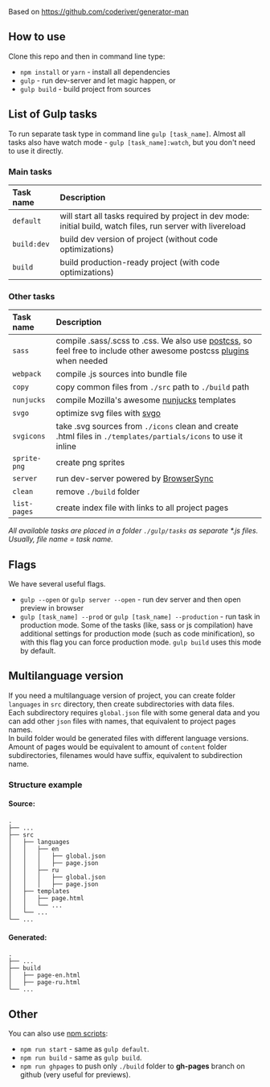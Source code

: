Based on https://github.com/coderiver/generator-man

## How to use

Clone this repo and then in command line type:

* `npm install` or `yarn` - install all dependencies
* `gulp` - run dev-server and let magic happen, or
* `gulp build` - build project from sources


## List of Gulp tasks

To run separate task type in command line `gulp [task_name]`.
Almost all tasks also have watch mode - `gulp [task_name]:watch`, but you don't need to use it directly.

### Main tasks
Task name          | Description                                                      
:------------------|:----------------------------------
`default`          | will start all tasks required by project in dev mode: initial build, watch files, run server with livereload
`build:dev`        | build dev version of project (without code optimizations)
`build`            | build production-ready project (with code optimizations)

### Other tasks
Task name          | Description                                                      
:------------------|:----------------------------------
`sass` 	           | compile .sass/.scss to .css. We also use [postcss](https://github.com/postcss/postcss), so feel free to include other awesome postcss [plugins](https://github.com/postcss/postcss#plugins) when needed
`webpack`          | compile .js sources into bundle file
`copy`             | copy common files from `./src` path to `./build` path
`nunjucks`         | compile Mozilla's awesome [nunjucks](https://mozilla.github.io/nunjucks/) templates
`svgo`             | optimize svg files with [svgo](https://github.com/svg/svgo)
`svgicons`         | take .svg sources from `./icons` clean and create .html files in `./templates/partials/icons` to use it inline
`sprite-png`       | create png sprites
`server`           | run dev-server powered by [BrowserSync](https://www.browsersync.io/)
`clean`            | remove `./build` folder
`list-pages`       | create index file with links to all project pages

_All available tasks are placed in a folder `./gulp/tasks` as separate *.js files. Usually, file name = task name._


## Flags

We have several useful flags.

* `gulp --open` or `gulp server --open` - run dev server and then open preview in browser
* `gulp [task_name] --prod` or `gulp [task_name] --production` - run task in production mode. Some of the tasks (like, sass or js compilation) have additional settings for production mode (such as code minification), so with this flag you can force production mode. `gulp build` uses this mode by default.

## Multilanguage version

If you need a multilanguage version of project, you can create folder `languages` in `src` directory, then create subdirectories with data files.  
Each subdirectory requires `global.json` file with some general data and you can add other `json` files with names, that equivalent to project pages names.  
In build folder would be generated files with different language versions. Amount of pages would be equivalent to amount of `content` folder subdirectories, filenames would have suffix, equivalent to subdirection name.  

### Structure example

#### Source:

    .
    ├── ...
    ├── src                    
    │   ├── languages             
    │   │   ├── en             
    │   │   │   ├── global.json
    │   │   │   ├── page.json
    │   │   ├── ru             
    │   │   │   ├── global.json
    │   │   │   ├── page.json
    │   ├── templates             
    │   │   ├── page.html
    │   │   └── ...
    │   └── ...
    └── ...

#### Generated:

    .
    ├── ...
    ├── build                    
    │   ├── page-en.html             
    │   ├── page-ru.html
    └── ...


## Other

You can also use [npm scripts](https://docs.npmjs.com/misc/scripts):

* `npm run start` - same as `gulp default`.
* `npm run build` - same as `gulp build`.
* `npm run ghpages` to push only `./build` folder to **gh-pages** branch on github (very useful for previews).
